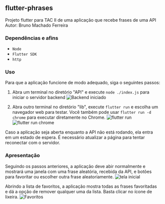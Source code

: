 ## flutter-phrases
Projeto flutter para TAC II de uma aplicação que recebe frases de uma API
Autor: Bruno Machado Ferreira

### Dependências e afins
- `Node`
- `Flutter SDK`
- `http`

### Uso
Para que a aplicação funcione de modo adequado, siga o seguintes passos:

1) Abra um terminal no diretório "API" e execute `node ./index.js` para iniciar o servidor backend
![Backend iniciado](https://imgur.com/2638P0b.png)

2) Abra outro terminal no diretório "lib", execute `flutter run` e escolha um navegador web para testar. Você também pode usar `flutter run -d chrome` para executar diretamente no Chrome.
![flutter run](https://imgur.com/MxlaNKF.png)
![flutter run chrome](https://imgur.com/iu6ixxo.png)

Caso a aplicação seja aberta enquanto a API não está rodando, ela entra em um estado de espera. É necessário atualizar a página para tentar reconectar com o servidor.

### Apresentação
Seguindo os passos anteriores, a aplicação deve abir normalmente e mostrará uma janela com uma frase aleatória, recebida da API, e botões para favoritar ou escolher outra frase aleatoriamente.
![tela inicial](https://i.imgur.com/tnSullH.png)

Abrindo a lista de favoritos, a aplicação mostra todas as frases favoritadas e dá a opção de remover qualquer uma da lista. Basta clicar no ícone de lixeira.
![Favoritos](https://i.imgur.com/BbJWKqW.png)